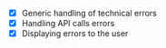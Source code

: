 - [x] Generic handling of technical errors
- [x] Handling API calls errors
- [x] Displaying errors to the user